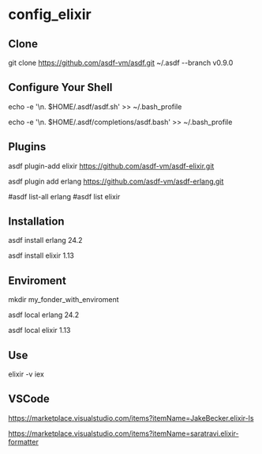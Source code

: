 # config_elixir

## Clone
git clone https://github.com/asdf-vm/asdf.git ~/.asdf --branch v0.9.0

## Configure Your Shell

echo -e '\n. $HOME/.asdf/asdf.sh' >> ~/.bash_profile

echo -e '\n. $HOME/.asdf/completions/asdf.bash' >> ~/.bash_profile

## Plugins
asdf plugin-add elixir https://github.com/asdf-vm/asdf-elixir.git

asdf plugin add erlang https://github.com/asdf-vm/asdf-erlang.git



#asdf list-all erlang
#asdf list elixir

## Installation
asdf install erlang 24.2

asdf install elixir 1.13

## Enviroment
mkdir my_fonder_with_enviroment

asdf local erlang 24.2

asdf local elixir 1.13

## Use
elixir -v
iex


## VSCode

https://marketplace.visualstudio.com/items?itemName=JakeBecker.elixir-ls

https://marketplace.visualstudio.com/items?itemName=saratravi.elixir-formatter

